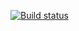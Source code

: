 [![Build status](https://build.appcenter.ms/v0.1/apps/7a10018e-e7f7-4e0d-b0f8-bb44926040a9/branches/dev/badge)](https://appcenter.ms)
